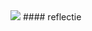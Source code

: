 <img src="https://cdn.discordapp.com/attachments/807328921010962494/923670345309900831/Figure_2.png"/>
#### reflectie


